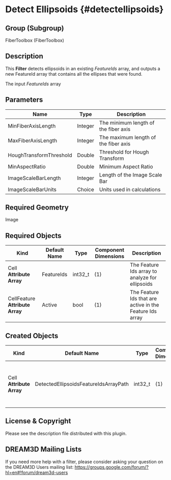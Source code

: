 Detect Ellipsoids {#detectellipsoids}
=============

## Group (Subgroup) ##
FiberToolbox (FiberToolbox)

## Description ##
This **Filter** detects ellipsoids in an existing *FeatureIds* array, and outputs a new FeatureId array that contains all the ellipses that were found.

The input *FeatureIds* array 

## Parameters ##
| Name | Type | Description |
|------|------|------|
| MinFiberAxisLength | Integer | The minimum length of the fiber axis |
| MaxFiberAxisLength | Integer | The maximum length of the fiber axis |
| HoughTransformThreshold | Double | Threshold for Hough Transform |
| MinAspectRatio | Double | Minimum Aspect Ratio |
| ImageScaleBarLength | Integer | Length of the Image Scale Bar |
| ImageScaleBarUnits | Choice | Units used in calculations |

## Required Geometry ##
Image

## Required Objects ##
| Kind | Default Name | Type | Component Dimensions | Description |
|------|--------------|-------------|---------|-----|
| Cell **Attribute Array** | FeatureIds | int32_t | (1) | The Feature Ids array to analyze for ellipsoids |
| CellFeature **Attribute Array** | Active | bool | (1) | The Feature Ids that are active in the Feature Ids array |

## Created Objects ##
| Kind | Default Name | Type | Component Dimensions | Description |
|------|--------------|-------------|---------|-----|
| Cell **Attribute Array** | DetectedEllipsoidsFeatureIdsArrayPath | int32_t | (1) | The path to the Feature Ids array that contains detected ellipsoids |

## License & Copyright ##

Please see the description file distributed with this plugin.

## DREAM3D Mailing Lists ##

If you need more help with a filter, please consider asking your question on the DREAM3D Users mailing list:
https://groups.google.com/forum/?hl=en#!forum/dream3d-users